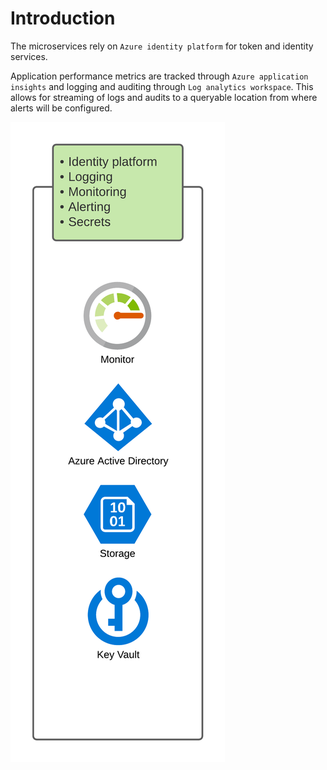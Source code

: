 # Introduction

The microservices rely on `Azure identity platform` for token and identity services.

Application performance metrics are tracked through `Azure application insights` and logging and auditing through `Log analytics workspace`.  This allows for streaming of logs and audits to a queryable location from where alerts will be configured.


![platform](./.images/azure/platform.png)
